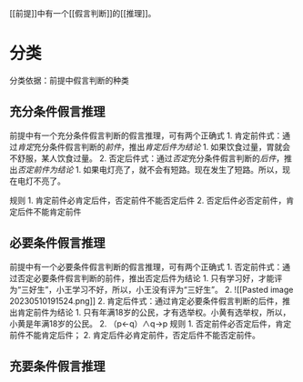 [[前提]]中有一个[[假言判断]]的[[推理]]。

# 分类
分类依据：前提中假言判断的种类
## 充分条件假言推理
前提中有一个充分条件假言判断的假言推理，可有两个正确式
	1. 肯定前件式：通过*肯定*充分条件假言判断的*前件*，推出*肯定后件为结论*
		1. 如果饮食过量，胃就会不舒服，某人饮食过量。
	2. 否定后件式：通过*否定*充分条件假言判断的*后件*，推出*否定前件为结论*
		1. 如果电灯亮了，就不会有短路。现在发生了短路。所以，现在电灯不亮了。

规则
	1. 肯定前件必肯定后件，否定前件不能否定后件
	2. 否定后件必否定前件，肯定后件不能肯定前件
## 必要条件假言推理
前提中有一个必要条件假言判断的假言推理，可有两个正确式
	1. 否定前件式：通过否定必要条件假言判断的前件，推出否定后件为结论
		1. 只有学习好，才能评为“三好生”，小王学习不好，所以，小王没有评为“三好生”。
		2. ![[Pasted image 20230510191524.png]] 
	2. 肯定后件式：通过肯定必要条件假言判断的后件，推出肯定前件为结论
		1. 只有年满18岁的公民，才有选举权。小黄有选举权，所以，小黄是年满18岁的公民。
		2. （p←q）∧q→p
规则
	1. 否定前件必否定后件，肯定前件不能肯定后件；
	2. 肯定后件必肯定前件，否定后件不能否定前件。
## 充要条件假言推理
